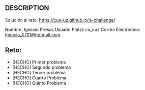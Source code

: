 ## DESCRIPTION

Solución al reto: https://cuo-uz.github.io/js-challenge/

Nombre: Ignacio Presas
Usuario Platzi: cu_ouz
Correo Electronico: ignacio_0701@hotmail.com

## Reto:

- [HECHO] Primer problema
- [HECHO] Segundo problema
- [HECHO] Tercer problema
- [HECHO] Cuarto Problema
- [HECHO] Quinto Problema
